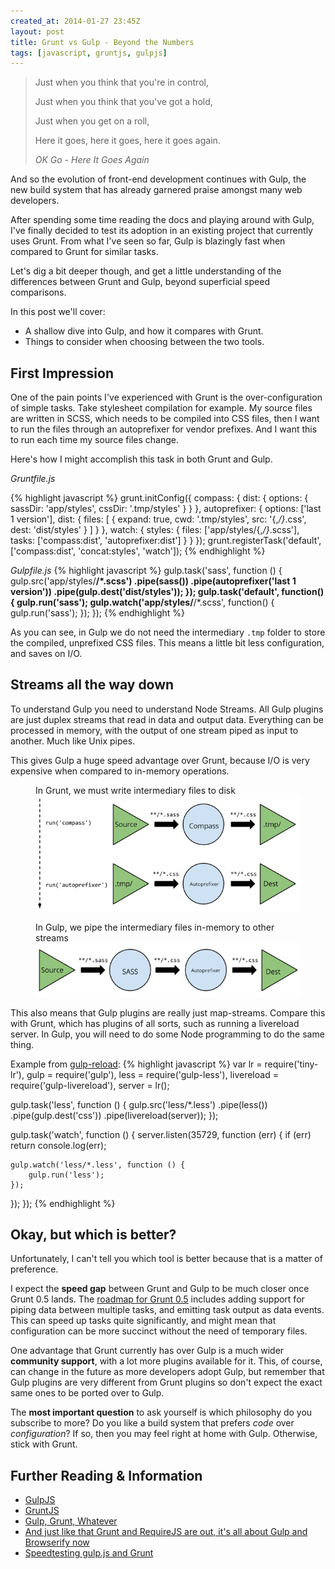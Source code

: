 ```yaml
---
created_at: 2014-01-27 23:45Z
layout: post
title: Grunt vs Gulp - Beyond the Numbers
tags: [javascript, gruntjs, gulpjs]
---
```


<blockquote>
  <p>Just when you think that you're in control,</p>
  <p>Just when you think that you've got a hold,</p>
  <p>Just when you get on a roll,</p>
  <p>Here it goes, here it goes, here it goes again.</p>
  <p><cite> OK Go - Here It Goes Again</cite></p>
</blockquote>

And so the evolution of front-end development continues with Gulp,
the new build system that has already garnered praise amongst many
web developers.

After spending some time reading the docs and playing around with
Gulp, I've finally decided to test its adoption in an existing
project that currently uses Grunt. From what I've seen so far,
Gulp is blazingly fast when compared to Grunt for similar tasks.

Let's dig a bit deeper though, and get a little understanding of the
differences between Grunt and Gulp, beyond superficial speed comparisons.

In this post we'll cover:
- A shallow dive into Gulp, and how it compares with Grunt.
- Things to consider when choosing between the two tools.

## First Impression

One of the pain points I've experienced with Grunt is the over-configuration
of simple tasks. Take stylesheet compilation for example. My source files are
written in SCSS, which needs to be compiled into CSS files, then I want to run
the files through an autoprefixer for vendor prefixes. And I want this to run
each time my source files change.

Here's how I might accomplish this task in both Grunt and Gulp.

*Gruntfile.js*

{% highlight javascript %}
grunt.initConfig({
 compass: {
    dist: {
      options: {
        sassDir: 'app/styles',
        cssDir: '.tmp/styles'
      }
    }
  },
  autoprefixer: {
    options: ['last 1 version'],
    dist: {
      files: [
        {
          expand: true,
          cwd: '.tmp/styles',
          src: '{,*/}*.css',
          dest: 'dist/styles'
        }
      ]
    }
  },
  watch: {
    styles: {
      files: ['app/styles/{,*/}*.scss'],
      tasks: ['compass:dist', 'autoprefixer:dist']
    }
  }
});
grunt.registerTask('default', ['compass:dist', 'concat:styles', 'watch']);
{% endhighlight %}

*Gulpfile.js*
{% highlight javascript %}
gulp.task('sass', function () {
  gulp.src('app/styles/**/*.scss')
    .pipe(sass())
    .pipe(autoprefixer('last 1 version'))
    .pipe(gulp.dest('dist/styles'));
});
gulp.task('default', function() {
  gulp.run('sass');
  gulp.watch('app/styles/**/*.scss', function() {
    gulp.run('sass');
  });
});
{% endhighlight %}

As you can see, in Gulp we do not need the intermediary `.tmp` folder to
store the compiled, unprefixed CSS files. This means a little bit less configuration,
and saves on I/O.

## Streams all the way down

To understand Gulp you need to understand Node Streams. All Gulp plugins are
just duplex streams that read in data and output data. Everything can be processed
in memory, with the output of one stream piped as input to another. Much like Unix pipes.

This gives Gulp a huge speed advantage over Grunt, because I/O is very expensive when
compared to in-memory operations.

<figure>
  <figcaption>
    In Grunt, we must write intermediary files to disk
  </figcaption>
  <img src="/images/grunt-flow.png" alt="Grunt flow">
</figure>

<span></span>

<figure>
  <figcaption>
    In Gulp, we pipe the intermediary files in-memory to other streams
  </figcaption>
  <img src="/images/gulp-flow.png" alt="Gulp flow">
</figure>

This also means that Gulp plugins are really just map-streams. Compare this with Grunt, which has
plugins of all sorts, such as running a livereload server. In Gulp, you will need to do some Node
programming to do the same thing.

Example from [gulp-reload](https://npmjs.org/package/gulp-livereload):
{% highlight javascript %}
var lr = require('tiny-lr'),
    gulp = require('gulp'),
    less = require('gulp-less'),
    livereload = require('gulp-livereload'),
    server = lr();

gulp.task('less', function () {
  gulp.src('less/*.less')
    .pipe(less())
    .pipe(gulp.dest('css'))
    .pipe(livereload(server));
});

gulp.task('watch', function () {
  server.listen(35729, function (err) {
    if (err) return console.log(err);

    gulp.watch('less/*.less', function () {
        gulp.run('less');
    });
  });
});
{% endhighlight %}

## Okay, but which is better?

Unfortunately, I can't tell you which tool is better because that is a matter of preference.

I expect the **speed gap** between Grunt and Gulp to be much closer once Grunt 0.5 lands. The [roadmap
for Grunt 0.5](https://github.com/gruntjs/grunt-docs/blob/master/Roadmap.md) includes adding support for
piping data between multiple tasks, and emitting task output as data events. This can speed up tasks
quite significantly, and might mean that configuration can be more succinct without the need of temporary
files.

One advantage that Grunt currently has over Gulp is a much wider **community support**, with a lot
more plugins available for it. This, of course, can change in the future as more developers adopt Gulp,
but remember that Gulp plugins are very different from Grunt plugins so don't expect the exact same ones
to be ported over to Gulp.

The **most important question** to ask yourself is which philosophy do you subscribe to more? Do you
like a build system that prefers *code* over *configuration*? If so, then you may feel right at home
with Gulp. Otherwise, stick with Grunt.


## Further Reading & Information

- [GulpJS](http://gulpjs.com/)
- [GruntJS](http://gruntjs.com/)
- [Gulp, Grunt, Whatever](http://blog.ponyfoo.com/2014/01/09/gulp-grunt-whatever)
- [And just like that Grunt and RequireJS are out, it's all about Gulp and Browserify now](http://www.100percentjs.com/just-like-grunt-gulp-browserify-now/)
- [Speedtesting gulp.js and Grunt](http://labs.tmw.co.uk/2014/01/speedtesting-gulp-and-grunt/)
